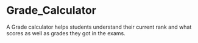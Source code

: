 # Grade_Calculator
A Grade calculator helps students understand their current rank and what scores as well as grades they got in the exams.
